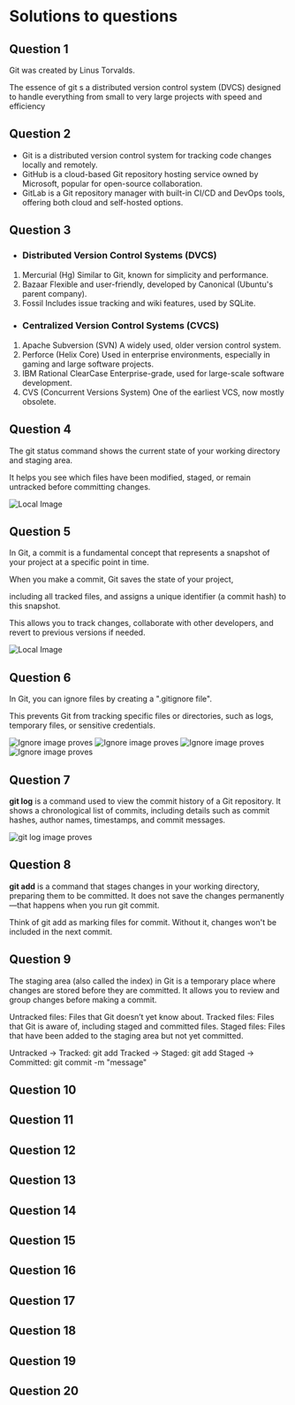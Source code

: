 # Solutions to questions 

## Question 1
Git was created by Linus Torvalds.

The essence of git s a distributed version control system (DVCS) designed to handle everything from small to very large projects with speed and efficiency



## Question 2
- Git is a distributed version control system for tracking code changes locally and remotely.  
- GitHub is a cloud-based Git repository hosting service owned by Microsoft, popular for open-source collaboration.  
- GitLab is a Git repository manager with built-in CI/CD and DevOps tools, offering both cloud and self-hosted options.



## Question 3
- ### Distributed Version Control Systems (DVCS)
1. Mercurial (Hg) Similar to Git, known for simplicity and performance.
2. Bazaar Flexible and user-friendly, developed by Canonical (Ubuntu's parent company).
3. Fossil Includes issue tracking and wiki features, used by SQLite.
- ### Centralized Version Control Systems (CVCS)
1. Apache Subversion (SVN) A widely used, older version control system.
2. Perforce (Helix Core) Used in enterprise environments, especially in gaming and large software projects.
3. IBM Rational ClearCase Enterprise-grade, used for large-scale software development.
4. CVS (Concurrent Versions System) One of the earliest VCS, now mostly obsolete.



## Question 4
The git status command shows the current state of your working directory and staging area.

 It helps you see which files have been modified, staged, or remain untracked before committing changes.

![Local Image](images/status.png/status.png "git status in terminal")



 ## Question 5
 In Git, a commit is a fundamental concept that represents a snapshot of your project at a specific point in time. 
 
 When you make a commit, Git saves the state of your project,
 
including all tracked files, and assigns a unique identifier (a commit hash) to this snapshot.

This allows you to track changes, collaborate with other developers, and revert to previous versions if needed.

![Local Image](images/commit.png.png/status.png "git commit in terminal")



## Question 6
In Git, you can ignore files by creating a ".gitignore file".

 This prevents Git from tracking specific files or directories, such as logs, temporary files, or sensitive credentials.

![Ignore image proves](images/ignore1.png)
![Ignore image proves](images/ignore2.png)
![Ignore image proves](images/ignore3.png)
![Ignore image proves](images/ignore4.png)



## Question 7
**git log** is a command used to view the commit history of a Git repository.
 It shows a chronological list of commits, including details such as commit hashes, author names, timestamps, and commit messages.

![git log image proves](images/gitLog.png)


## Question 8
**git add** is a command that stages changes in your working directory, preparing them to be committed. It does not save the changes permanently—that happens when you run git commit.

Think of git add as marking files for commit. Without it, changes won't be included in the next commit.




## Question 9
The staging area (also called the index) in Git is a temporary place where changes are stored before they are committed. It allows you to review and group changes before making a commit.

Untracked files: Files that Git doesn’t yet know about.
Tracked files: Files that Git is aware of, including staged and committed files.
Staged files: Files that have been added to the staging area but not yet committed.



Untracked → Tracked: git add <file>
Tracked → Staged: git add <file>
Staged → Committed: git commit -m "message"



## Question 10
## Question 11
## Question 12
## Question 13
## Question 14
## Question 15
## Question 16
## Question 17
## Question 18
## Question 19
## Question 20